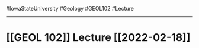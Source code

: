 #IowaStateUniversity
#Geology 
#GEOL102
#Lecture


---

# [[GEOL 102]] Lecture [[2022-02-18]]


### 